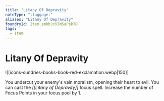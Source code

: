```yaml
---
title: "Litany Of Depravity"
noteType: ":luggage:"
aliases: "Litany Of Depravity"
foundryId: Item.smkhJcVlN5aPsk7D
tags:
  - Item
---
```


# Litany Of Depravity
![[icons-sundries-books-book-red-exclamation.webp|150]]

You undercut your enemy's vain moralism, opening their heart to evil. You can cast the _[[Litany of Depravity]]_ focus spell. Increase the number of Focus Points in your focus pool by 1.
